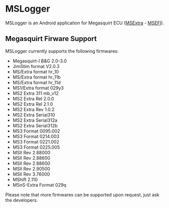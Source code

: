 MSLogger
===============================================
MSLogger is an Android application for Megasquirt ECU ([MSExtra](http://www.msextra.com) - [MSEFI](http://msefi.com)).

Megasquirt Firware Support
------------------------------------------------
MSLogger currently supports the following firmwares:

* Megasquirt-I B&G 2.0-3.0
* JimStim format V2.0.3
* MS/Extra format hr_10
* MS/Extra format hr_11b
* MS/Extra format hr_11d
* MS1/Extra format 029y3
* MS2 Extra 311 mb_v12
* MS2 Extra Rel 2.0.0
* MS2 Extra Rel 2.1.0
* MS2 Extra Rev 1.0.2
* MS2 Extra Serial310
* MS2 Extra Serial312a
* MS2 Extra Serial312b
* MS3 Format 0095.002
* MS3 Format 0214.003
* MS3 Format 0221.002
* MS3 Format 0225.005
* MSII Rev 2.88000
* MSII Rev 2.88600
* MSII Rev 2.88600
* MSII Rev 2.90500
* MSII Rev 3.76000
* MShift 2.110
* MSnS-Extra Format 029q

Please note that more firmwares can be supported upon request, just ask the developers.